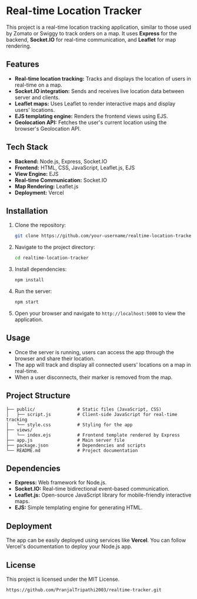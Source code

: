 # Real-time Location Tracker

This project is a real-time location tracking application, similar to those used by Zomato or Swiggy to track orders on a map. It uses **Express** for the backend, **Socket.IO** for real-time communication, and **Leaflet** for map rendering.

## Features

- **Real-time location tracking:** Tracks and displays the location of users in real-time on a map.
- **Socket.IO integration:** Sends and receives live location data between server and clients.
- **Leaflet maps:** Uses Leaflet to render interactive maps and display users' locations.
- **EJS templating engine:** Renders the frontend views using EJS.
- **Geolocation API:** Fetches the user's current location using the browser's Geolocation API.

## Tech Stack

- **Backend:** Node.js, Express, Socket.IO
- **Frontend:** HTML, CSS, JavaScript, Leaflet.js, EJS
- **View Engine:** EJS
- **Real-time Communication:** Socket.IO
- **Map Rendering:** Leaflet.js
- **Deployment:** Vercel

## Installation

1. Clone the repository:

   ```bash
   git clone https://github.com/your-username/realtime-location-tracker.git
   ```

2. Navigate to the project directory:

   ```bash
   cd realtime-location-tracker
   ```

3. Install dependencies:

   ```bash
   npm install
   ```

4. Run the server:

   ```bash
   npm start
   ```

5. Open your browser and navigate to `http://localhost:5000` to view the application.

## Usage

- Once the server is running, users can access the app through the browser and share their location. 
- The app will track and display all connected users' locations on a map in real-time.
- When a user disconnects, their marker is removed from the map.

## Project Structure

```
├── public/                # Static files (JavaScript, CSS)
│   ├── script.js          # Client-side JavaScript for real-time tracking
│   └── style.css          # Styling for the app
├── views/
│   └── index.ejs          # Frontend template rendered by Express
├── app.js                 # Main server file
├── package.json           # Dependencies and scripts
└── README.md              # Project documentation
```

## Dependencies

- **Express:** Web framework for Node.js.
- **Socket.IO:** Real-time bidirectional event-based communication.
- **Leaflet.js:** Open-source JavaScript library for mobile-friendly interactive maps.
- **EJS:** Simple templating engine for generating HTML.

## Deployment

The app can be easily deployed using services like **Vercel**. You can follow Vercel's documentation to deploy your Node.js app.

## License

This project is licensed under the MIT License.
```
https://github.com/PranjalTripathi2003/realtime-tracker.git
